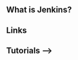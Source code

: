 ## What is Jenkins?

## Links

## Tutorials -->

<!-- Embedded links -->
<!-- [1]: https://github.com/nchristie/tech_notes/blob/master/x/xxx.md
